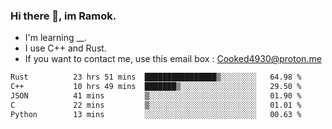 ### Hi there 👋, im Ramok.

- I'm learning __.
- I use C++ and Rust.
- If you want to contact me, use this email box : Cooked4930@proton.me

<!--START_SECTION:waka-->

```txt
Rust          23 hrs 51 mins  ████████████████▒░░░░░░░░   64.98 %
C++           10 hrs 49 mins  ███████▒░░░░░░░░░░░░░░░░░   29.50 %
JSON          41 mins         ▒░░░░░░░░░░░░░░░░░░░░░░░░   01.90 %
C             22 mins         ▒░░░░░░░░░░░░░░░░░░░░░░░░   01.01 %
Python        13 mins         ░░░░░░░░░░░░░░░░░░░░░░░░░   00.63 %
```

<!--END_SECTION:waka-->
